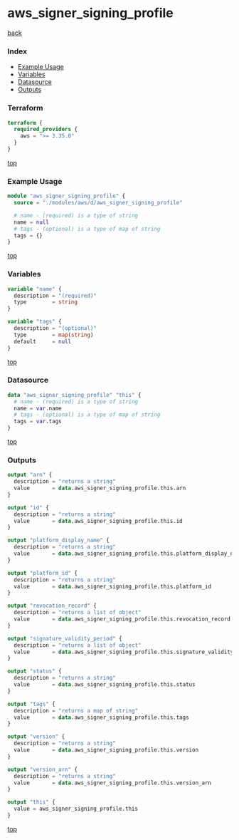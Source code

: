 # aws_signer_signing_profile

[back](../aws.md)

### Index

- [Example Usage](#example-usage)
- [Variables](#variables)
- [Datasource](#datasource)
- [Outputs](#outputs)

### Terraform

```terraform
terraform {
  required_providers {
    aws = ">= 3.35.0"
  }
}
```

[top](#index)

### Example Usage

```terraform
module "aws_signer_signing_profile" {
  source = "./modules/aws/d/aws_signer_signing_profile"

  # name - (required) is a type of string
  name = null
  # tags - (optional) is a type of map of string
  tags = {}
}
```

[top](#index)

### Variables

```terraform
variable "name" {
  description = "(required)"
  type        = string
}

variable "tags" {
  description = "(optional)"
  type        = map(string)
  default     = null
}
```

[top](#index)

### Datasource

```terraform
data "aws_signer_signing_profile" "this" {
  # name - (required) is a type of string
  name = var.name
  # tags - (optional) is a type of map of string
  tags = var.tags
}
```

[top](#index)

### Outputs

```terraform
output "arn" {
  description = "returns a string"
  value       = data.aws_signer_signing_profile.this.arn
}

output "id" {
  description = "returns a string"
  value       = data.aws_signer_signing_profile.this.id
}

output "platform_display_name" {
  description = "returns a string"
  value       = data.aws_signer_signing_profile.this.platform_display_name
}

output "platform_id" {
  description = "returns a string"
  value       = data.aws_signer_signing_profile.this.platform_id
}

output "revocation_record" {
  description = "returns a list of object"
  value       = data.aws_signer_signing_profile.this.revocation_record
}

output "signature_validity_period" {
  description = "returns a list of object"
  value       = data.aws_signer_signing_profile.this.signature_validity_period
}

output "status" {
  description = "returns a string"
  value       = data.aws_signer_signing_profile.this.status
}

output "tags" {
  description = "returns a map of string"
  value       = data.aws_signer_signing_profile.this.tags
}

output "version" {
  description = "returns a string"
  value       = data.aws_signer_signing_profile.this.version
}

output "version_arn" {
  description = "returns a string"
  value       = data.aws_signer_signing_profile.this.version_arn
}

output "this" {
  value = aws_signer_signing_profile.this
}
```

[top](#index)